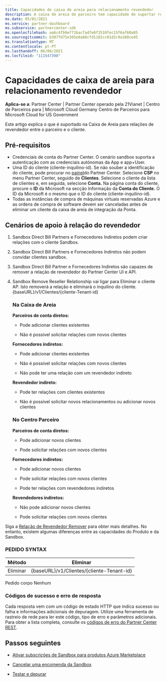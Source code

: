 ```yaml
---
title: Capacidades de caixa de areia para relacionamento revendedor
description: A caixa de areia do parceiro tem capacidade de suportar relações entre o parceiro e o cliente
ms.date: 05/01/2021
ms.service: partner-dashboard
ms.subservice: partnercenter-sdk
ms.openlocfilehash: aa6c4fb9ef71bacfad7e0f1510fec15f6af60a05
ms.sourcegitcommit: b307fd75e305e0a88cfd1182cc01d2c9a108ce45
ms.translationtype: MT
ms.contentlocale: pt-PT
ms.lasthandoff: 06/06/2021
ms.locfileid: "111547398"
---
```

# <a name="sandbox-capabilities-for-reseller-relationship"></a>Capacidades de caixa de areia para relacionamento revendedor

**Aplica-se a**: Partner Center | Partner Center operado pela 21Vianet | Centro de Parceiros para | Microsoft Cloud Germany Centro de Parceiros para Microsoft Cloud for US Government

Este artigo explica o que é suportado na Caixa de Areia para relações de revendedor entre o parceiro e o cliente. 

## <a name="prerequisites"></a>Pré-requisitos

- Credenciais de conta do Partner Center. O cenário sandbox suporta a autenticação com as credenciais autónomas da App e app+User.
- Uma ID do cliente (cliente-inquilino-id). Se não souber a identificação do cliente, pode procurar no [painel](https://partner.microsoft.com/dashboard/home)do Partner Center. Selecione **CSP** no menu Partner Center, seguido de **Clientes**. Selecione o cliente da lista de clientes e, em seguida, selecione **Conta.** Na página conta do cliente, procure o **ID** da Microsoft na secção Informação da **Conta do Cliente.** O ID da Microsoft é o mesmo que o ID do cliente (cliente-inquilino-id).
- Todas as instâncias de compra de máquinas virtuais reservadas Azure e as ordens de compra de software devem ser canceladas antes de eliminar um cliente da caixa de areia de integração da Ponta.

## <a name="scenarios-supporting-reseller-relationship"></a>Cenários de apoio à relação do revendedor

1.  Sandbox Direct Bill Partners e Fornecedores Indiretos podem criar relações com o cliente Sandbox. 
2.  Sandbox Direct Bill Partners e Fornecedores Indiretos não podem convidar clientes sandbox.

3. Sandbox Direct Bill Partner e Fornecedores Indiretos são capazes de remover a relação de revendedor do Partner Center UI e API.

4. Sandbox Remove Reseller Relationship vai ligar para Eliminar o cliente AP. Isto removerá a relação e eliminará o inquilino do cliente. {baseURL}/v1/Clientes/{cliente-Tenant-id}


    ### <a name="in-the-sandbox"></a>Na Caixa de Areia

    **Parceiros de conta diretos:**

    - Pode adicionar clientes existentes

    - Não é possível solicitar relações com novos clientes

    **Fornecedores indiretos:**

    - Pode adicionar clientes existentes

    - Não é possível solicitar relações com novos clientes

    - Não pode ter uma relação com um revendedor indireto

    **Revendedor indireto:** 

    -   Pode ter relações com clientes existentes

    -   Não é possível solicitar novos relacionamentos ou adicionar novos clientes

    ### <a name="in-partner-center"></a>No Centro Parceiro

    **Parceiros de conta diretos:**

    -   Pode adicionar novos clientes

    -   Pode solicitar relações com novos clientes

    **Fornecedores indiretos:**

    -   Pode adicionar novos clientes

    -   Pode solicitar relações com novos clientes

    -   Pode ter relações com revendedores indiretos

    **Revendedores indiretos:**

    -   Não pode adicionar novos clientes

    -   Pode solicitar relações com novos clientes


Siga a [Relação de Revendedor Remover](remove-a-reseller-relationship-with-a-customer.md) para obter mais detalhes. No entanto, existem algumas diferenças entre as capacidades do Produto e da Sandbox.

### <a name="request-syntax"></a>PEDIDO SYNTAX

|**Método**|**Eliminar**|
|-------------|------------|
|Eliminar|{baseURL}/v1/Clientes/{cliente-Tenant-id} |

Pedido corpo Nenhum

### <a name="response-success-and-error-codes"></a>Códigos de sucesso e erro de resposta

Cada resposta vem com um código de estado HTTP que indica sucesso ou falha e informações adicionais de depuragem. Utilize uma ferramenta de rastreio de rede para ler este código, tipo de erro e parâmetros adicionais. Para obter a lista completa, consulte os [códigos de erro do Partner Center REST](./error-codes.md).

## <a name="next-steps"></a>Passos seguintes

- [Ativar subscrições de Sandbox para produtos Azure Marketplace](activate-sandbox-subscription-azure-marketplace-products.md)

- [Cancelar uma encomenda da Sandbox](cancel-an-order-from-the-integration-sandbox.md)

- [Testar e depurar](test-and-debug.md)